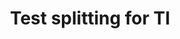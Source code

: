 ---
title: Test splitting for TI
description: Use test splitting (parallelism) to optimize TI
sidebar_position: 60
---